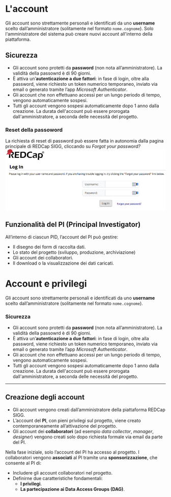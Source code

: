 # L'account

Gli account sono strettamente personali e identificati da uno **username** scelto dall’amministratore (solitamente nel formato `nome.cognome`). Solo l'amministratore del sistema può creare nuovi account all'interno della piattaforma.

## Sicurezza
- Gli account sono protetti da **password** (non nota all’amministratore).  La validità della passowrd è di 90 giorni.
- È attiva un’**autenticazione a due fattori**: in fase di login, oltre alla password, viene richiesto un token numerico temporaneo, inviato via email o generato tramite l’app *Microsoft Authenticator*.
- Gli account che non effettuano accessi per un lungo periodo di tempo, vengono automaticamente sospesi.
- Tutti gli account vengono sospesi automaticamente dopo 1 anno dalla creazione. La durata dell'account può essere prorogata dall'amministratore, a seconda delle necessità del progetto.

### Reset della passoword
La richiesta di reset di password può essere fatta in autonomia dalla pagina principale di REDCap SIGG, cliccando su *Forgot your password?* ![recupero_pwd](images/recupero_pdw.png)

## Funzionalità del PI (Principal Investigator)

All’interno di ciascun PID, l’account del PI può gestire:  
- Il disegno dei form di raccolta dati.
- Lo stato del progetto (sviluppo, produzione, archiviazione)  
- Gli account dei collaboratori.  
- Il download o la visualizzazione dei dati caricati.

# Account e privilegi

Gli account sono strettamente personali e identificati da uno **username** scelto dall’amministratore (solitamente nel formato `nome.cognome`).  

### Sicurezza
- Gli account sono protetti da **password** (non nota all’amministratore).  La validità della passowrd è di 90 giorni.
- È attiva un’**autenticazione a due fattori**: in fase di login, oltre alla password, viene richiesto un token numerico temporaneo, inviato via email o generato tramite l’app *Microsoft Authenticator*.
- Gli account che non effettuano accessi per un lungo periodo di tempo, vengono automaticamente sospesi.
- Tutti gli account vengono sospesi automaticamente dopo 1 anno dalla creazione. La durata dell'account può essere prorogata dall'amministratore, a seconda delle necessità del progetto.

---

## Creazione degli account

- Gli account vengono creati dall’amministratore della piattaforma REDCap SIGG.  
- L’account del **PI**, con pieni privilegi sul progetto, viene creato contemporaneamente all’attivazione del progetto.  
- Gli account dei **collaboratori** (ad esempio *data collector*, *manager*, *designer*) vengono creati solo dopo richiesta formale via email da parte del PI.  

Nella fase iniziale, solo l’account del PI ha accesso al progetto. I collaboratori vengono **associati** al PI tramite una **sponsorizzazione**, che consente al PI di:  
- Includere gli account collaboratori nel progetto.  
- Definirne due caratteristiche fondamentali:  
  - **I privilegi**.  
  - **La partecipazione ai Data Access Groups (DAG)**.
